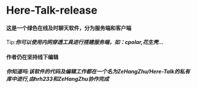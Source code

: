 # Here-Talk-release
#### 这是一个绿色在线及时聊天软件，分为服务端和客户端
Tip:***你可以使用内网穿透工具进行搭建服务端，如：cpolar,花生壳...***
#### 作者仍在坚持线下编辑
***你知道吗:该软件的代码及编辑工作都在一个名为ZeHangZhu/Here-Talk的私有库中进行,由hrh233和ZeHangZhu协作完成***
